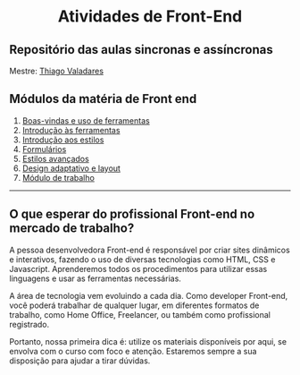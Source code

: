 <h1 align="center"> Atividades de Front-End </h1>


<h2>Repositório das aulas sincronas e assíncronas</h2>
Mestre: <a href="https://github.com/thiagovnd" target="_blank"> Thiago Valadares </a>


<h2>Módulos da matéria de Front end</h2>

<ol>
<li> <a href="./Módulo_1"> Boas-vindas e uso de ferramentas </a> </li>
<li> <a href="./Módulo_2"> Introdução às ferramentas </a> </li>
<li> <a href="./Módulo_3"> Introdução aos estilos </a> </li>
<li> <a href="./Módulo_4"> Formulários </a> </li>
<li> <a href="./Módulo_5"> Estilos avançados </a> </li>
<li> <a href="./Módulo_6"> Design adaptativo e layout </a> </li>
<li> <a href="./Módulo_7"> Módulo de trabalho </a> </li>
</ol>

---

<h2> O que esperar do profissional Front-end no 
mercado de trabalho?</h2>

<p>
A pessoa desenvolvedora Front-end é responsável por criar sites dinâmicos e interativos, fazendo o uso de diversas tecnologias como HTML, CSS e Javascript. Aprenderemos todos os procedimentos para utilizar essas linguagens e usar as ferramentas necessárias. 
</p>

<p>
A área de tecnologia vem evoluindo a cada dia. Como developer Front-end, você poderá trabalhar de qualquer lugar, em diferentes formatos de trabalho, como Home Office, Freelancer, ou também como profissional registrado. 
</p>

<p>
Portanto, nossa primeira dica é: utilize os materiais disponíveis por aqui, se envolva com o curso com foco e atenção. Estaremos sempre a sua disposição para ajudar a tirar dúvidas. 
</p>

